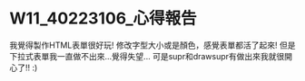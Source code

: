 # W11_40223106_心得報告

我覺得製作HTML表單很好玩!
修改字型大小或是顏色，感覺表單都活了起來!
但是下拉式表單我一直做不出來...覺得失望...
可是supr和drawsupr有做出來我就很開心了!!  :)


